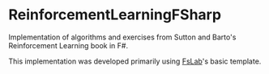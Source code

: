# ReinforcementLearningFSharp
Implementation of algorithms and exercises from Sutton and Barto's Reinforcement Learning book in F#.

This implementation was developed primarily using [FsLab](http://www.fslab.org)'s basic template.
